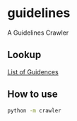 # guidelines

A Guidelines Crawler

## Lookup

[List of Guidences](guidences-list.md)

## How to use

```bash
python -m crawler
```
